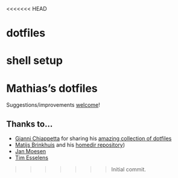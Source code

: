 <<<<<<< HEAD
# dotfiles
shell setup
=======
# Mathias’s dotfiles

Suggestions/improvements
[welcome](https://github.com/mathiasbynens/dotfiles/issues)!

## Thanks to…
* [Gianni Chiappetta](http://gf3.ca/) for sharing his [amazing collection of dotfiles](https://github.com/gf3/dotfiles)
* [Matijs Brinkhuis](http://hotfusion.nl/) and his [homedir repository](https://github.com/matijs/homedir))
* [Jan Moesen](http://jan.moesen.nu/)
* [Tim Esselens](http://devel.datif.be/)
>>>>>>> Initial commit.
